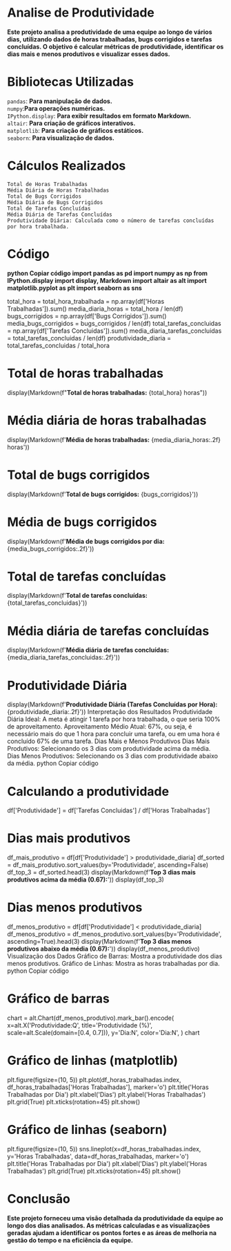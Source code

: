 # Analise de Produtividade 
**Este projeto analisa a produtividade de uma equipe ao longo de vários dias, utilizando dados de horas trabalhadas, bugs corrigidos e tarefas concluídas. O objetivo é calcular métricas de produtividade, identificar os dias mais e menos produtivos e visualizar esses dados.**


# Bibliotecas Utilizadas
`pandas`: **Para manipulação de dados.**  
`numpy`:**Para operações numéricas.**   
`IPython.display`: **Para exibir resultados em formato Markdown.**  
`altair`: **Para criação de gráficos interativos.**  
`matplotlib`: **Para criação de gráficos estáticos.**  
`seaborn`: **Para visualização de dados.**

# Cálculos Realizados
`Total de Horas Trabalhadas`   
`Média Diária de Horas Trabalhadas`    
`Total de Bugs Corrigidos`    
`Média Diária de Bugs Corrigidos `  
`Total de Tarefas Concluídas`    
`Média Diária de Tarefas Concluídas`  
`Produtividade Diária: Calculada como o número de tarefas concluídas por hora trabalhada.`  

# Código
**python
Copiar código
import pandas as pd
import numpy as np
from IPython.display import display, Markdown
import altair as alt
import matplotlib.pyplot as plt
import seaborn as sns**

total_hora = total_hora_trabalhada = np.array(df['Horas Trabalhadas']).sum()
media_diaria_horas = total_hora / len(df)
bugs_corrigidos = np.array(df['Bugs Corrigidos']).sum()
media_bugs_corrigidos = bugs_corrigidos / len(df)
total_tarefas_concluidas = np.array(df['Tarefas Concluidas']).sum()
media_diaria_tarefas_concluidas = total_tarefas_concluidas / len(df)
produtividade_diaria = total_tarefas_concluidas / total_hora

# Total de horas trabalhadas
display(Markdown(f"**Total de horas trabalhadas:** {total_hora} horas"))
# Média diária de horas trabalhadas
display(Markdown(f'**Média de horas trabalhadas:** {media_diaria_horas:.2f} horas'))
# Total de bugs corrigidos
display(Markdown(f'**Total de bugs corrigidos:** {bugs_corrigidos}'))
# Média de bugs corrigidos
display(Markdown(f'**Média de bugs corrigidos por dia:** {media_bugs_corrigidos:.2f}'))
# Total de tarefas concluídas
display(Markdown(f'**Total de tarefas concluídas:** {total_tarefas_concluidas}'))
# Média diária de tarefas concluídas
display(Markdown(f'**Média diária de tarefas concluídas:** {media_diaria_tarefas_concluidas:.2f}'))
# Produtividade Diária
display(Markdown(f'**Produtividade Diária (Tarefas Concluídas por Hora):** {produtividade_diaria:.2f}'))
Interpretação dos Resultados
Produtividade Diária Ideal: A meta é atingir 1 tarefa por hora trabalhada, o que seria 100% de aproveitamento.
Aproveitamento Médio Atual: 67%, ou seja, é necessário mais do que 1 hora para concluir uma tarefa, ou em uma hora é concluído 67% de uma tarefa.
Dias Mais e Menos Produtivos
Dias Mais Produtivos: Selecionando os 3 dias com produtividade acima da média.
Dias Menos Produtivos: Selecionando os 3 dias com produtividade abaixo da média.
python
Copiar código
# Calculando a produtividade
df['Produtividade'] = df['Tarefas Concluidas'] / df['Horas Trabalhadas']

# Dias mais produtivos
df_mais_produtivo = df[df['Produtividade'] > produtividade_diaria]
df_sorted = df_mais_produtivo.sort_values(by='Produtividade', ascending=False)
df_top_3 = df_sorted.head(3)
display(Markdown(f'**Top 3 dias mais produtivos acima da média (0.67):**'))
display(df_top_3)

# Dias menos produtivos
df_menos_produtivo = df[df['Produtividade'] < produtividade_diaria]
df_menos_produtivo = df_menos_produtivo.sort_values(by='Produtividade', ascending=True).head(3)
display(Markdown(f'**Top 3 dias menos produtivos abaixo da média (0.67):**'))
display(df_menos_produtivo)
Visualização dos Dados
Gráfico de Barras: Mostra a produtividade dos dias menos produtivos.
Gráfico de Linhas: Mostra as horas trabalhadas por dia.
python
Copiar código
# Gráfico de barras
chart = alt.Chart(df_menos_produtivo).mark_bar().encode(
    x=alt.X('Produtividade:Q', title='Produtividade (%)', scale=alt.Scale(domain=[0.4, 0.7])),
    y='Dia:N',
    color='Dia:N',
)
chart

# Gráfico de linhas (matplotlib)
plt.figure(figsize=(10, 5))
plt.plot(df_horas_trabalhadas.index, df_horas_trabalhadas['Horas Trabalhadas'], marker='o')
plt.title('Horas Trabalhadas por Dia')
plt.xlabel('Dias')
plt.ylabel('Horas Trabalhadas')
plt.grid(True)
plt.xticks(rotation=45)
plt.show()

# Gráfico de linhas (seaborn)
plt.figure(figsize=(10, 5))
sns.lineplot(x=df_horas_trabalhadas.index, y='Horas Trabalhadas', data=df_horas_trabalhadas, marker='o')
plt.title('Horas Trabalhadas por Dia')
plt.xlabel('Dias')
plt.ylabel('Horas Trabalhadas')
plt.grid(True)
plt.xticks(rotation=45)
plt.show() 

# Conclusão
**Este projeto forneceu uma visão detalhada da produtividade da equipe ao longo dos dias analisados. As métricas calculadas e as visualizações geradas ajudam a identificar os pontos fortes e as áreas de melhoria na gestão do tempo e na eficiência da equipe.**

